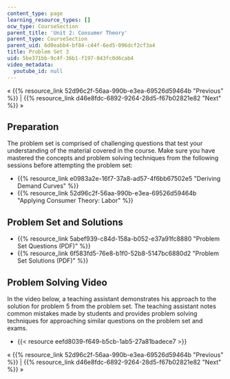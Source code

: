 ```yaml
---
content_type: page
learning_resource_types: []
ocw_type: CourseSection
parent_title: 'Unit 2: Consumer Theory'
parent_type: CourseSection
parent_uid: 6d0eabb4-bf84-c44f-6ed5-096dcf2cf3a4
title: Problem Set 3
uid: 5be371bb-9c4f-36b1-f197-043fc0d6cab4
video_metadata:
  youtube_id: null
---
```


« {{% resource_link 52d96c2f-56aa-990b-e3ea-69526d59464b "Previous" %}} | {{% resource_link d46e8fdc-6892-9264-28d5-f67b02821e82 "Next" %}} »

Preparation
-----------

The problem set is comprised of challenging questions that test your understanding of the material covered in the course. Make sure you have mastered the concepts and problem solving techniques from the following sessions before attempting the problem set:

*   {{% resource_link e0983a2e-16f7-37a8-ad57-4f6bb67502e5 "Deriving Demand Curves" %}}
*   {{% resource_link 52d96c2f-56aa-990b-e3ea-69526d59464b "Applying Consumer Theory: Labor" %}}

Problem Set and Solutions
-------------------------

*   {{% resource_link 5abef939-c84d-158a-b052-e37a91fc8880 "Problem Set Questions (PDF)" %}}
*   {{% resource_link 6f583fd5-76e8-b1f0-52b8-5147bc6880d2 "Problem Set Solutions (PDF)" %}}

Problem Solving Video
---------------------

In the video below, a teaching assistant demonstrates his approach to the solution for problem 5 from the problem set. The teaching assistant notes common mistakes made by students and provides problem solving techniques for approaching similar questions on the problem set and exams.

*   {{< resource eefd8039-f649-b5cb-1ab5-27a81badece7 >}}

« {{% resource_link 52d96c2f-56aa-990b-e3ea-69526d59464b "Previous" %}} | {{% resource_link d46e8fdc-6892-9264-28d5-f67b02821e82 "Next" %}} »